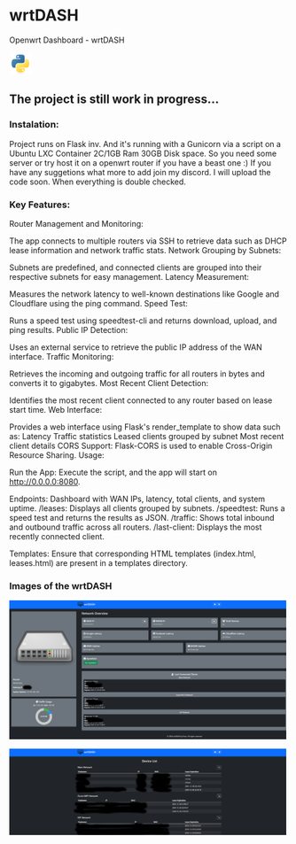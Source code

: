 # wrtDASH
Openwrt Dashboard - wrtDASH
<p align="left"> <a href="https://www.python.org" target="_blank" rel="noreferrer"> <img src="https://raw.githubusercontent.com/devicons/devicon/master/icons/python/python-original.svg" alt="python" width="40" height="40"/> </a> </p>

## The project is still work in progress...

### Instalation:
Project runs on Flask inv. And it's running with a Gunicorn via a script on a Ubuntu LXC Container 2C/1GB Ram 30GB Disk space. So you need some server or try host it on a openwrt router if you have a beast one :)
If you have any suggetions what more to add join my discord.
I will upload the code soon. When everything is double checked.

### Key Features:
Router Management and Monitoring:

The app connects to multiple routers via SSH to retrieve data such as DHCP lease information and network traffic stats.
Network Grouping by Subnets:

Subnets are predefined, and connected clients are grouped into their respective subnets for easy management.
Latency Measurement:

Measures the network latency to well-known destinations like Google and Cloudflare using the ping command.
Speed Test:

Runs a speed test using speedtest-cli and returns download, upload, and ping results.
Public IP Detection:

Uses an external service to retrieve the public IP address of the WAN interface.
Traffic Monitoring:

Retrieves the incoming and outgoing traffic for all routers in bytes and converts it to gigabytes.
Most Recent Client Detection:

Identifies the most recent client connected to any router based on lease start time.
Web Interface:

Provides a web interface using Flask's render_template to show data such as:
Latency
Traffic statistics
Leased clients grouped by subnet
Most recent client details
CORS Support:
Flask-CORS is used to enable Cross-Origin Resource Sharing.
Usage:

Run the App:
Execute the script, and the app will start on http://0.0.0.0:8080.

Endpoints:
Dashboard with WAN IPs, latency, total clients, and system uptime.
/leases: Displays all clients grouped by subnets.
/speedtest: Runs a speed test and returns the results as JSON.
/traffic: Shows total inbound and outbound traffic across all routers.
/last-client: Displays the most recently connected client.

Templates:
Ensure that corresponding HTML templates (index.html, leases.html) are present in a templates directory.

### Images of the wrtDASH

<img
  src="https://github.com/PacoSLO/wrtDASH/blob/main/dash.png"
  alt="Alt text"
  title="Index Home"
  style="display: inline-block; margin: 0 auto; max-width: 500px">

   <img
  src="https://github.com/PacoSLO/wrtDASH/blob/main/leases.png"
  alt="Alt text"
  title="Index Home"
  style="display: inline-block; margin: 0 auto; max-width: 500px">
